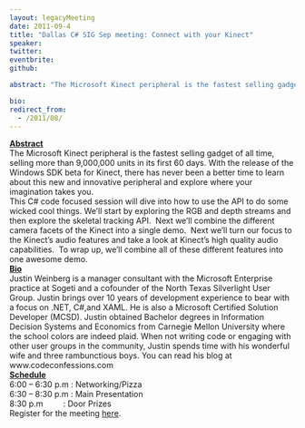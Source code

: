 ```yaml
---
layout: legacyMeeting
date: 2011-09-4
title: "Dallas C# SIG Sep meeting: Connect with your Kinect"
speaker:
twitter:
eventbrite:
github:

abstract: "The Microsoft Kinect peripheral is the fastest selling gadget of all time, selling more than 9,000,000 units in its first 60 days. With the release of the Windows SDK beta for Kinect, there has never been a better time to learn about this new and innovative peripheral and explore where your imagination takes you."

bio:
redirect_from:
  - /2011/08/
---
```


<div id="_mcePaste"><strong><span style="text-decoration: underline;">Abstract</span></strong></div>
<div id="_mcePaste">The Microsoft Kinect peripheral is the fastest selling gadget of all time, selling more than 9,000,000 units in its first 60 days. With the release of the Windows SDK beta for Kinect, there has never been a better time to learn about this new and innovative peripheral and explore where your imagination takes you.</div>
<div id="_mcePaste">This C# code focused session will dive into how to use the API to do some wicked cool things. We&#8217;ll start by exploring the RGB and depth streams and then explore the skeletal tracking API. &nbsp;Next we&#8217;ll combine the different camera facets of the Kinect into a single demo. &nbsp;Next we&#8217;ll turn our focus to the Kinect&#8217;s audio features and take a look at Kinect&#8217;s high quality audio capabilities. &nbsp;To wrap up, we&#8217;ll combine all of these different features into one awesome demo.</div>
<div id="_mcePaste"><strong><span style="text-decoration: underline;">Bio</span></strong></div>
<div id="_mcePaste">Justin Weinberg is a manager consultant with the Microsoft Enterprise practice at Sogeti and a cofounder of the North Texas Silverlight User Group. Justin brings over 10 years of development experience to bear with a focus on .NET, C#,and XAML. He is also a Microsoft Certified Solution Developer (MCSD). Justin obtained Bachelor degrees in Information Decision Systems and Economics from Carnegie Mellon University where the school colors are indeed plaid. When not writing code or engaging with other user groups in the community, Justin spends time with his wonderful wife and three rambunctious boys. You can read his blog at www.codeconfessions.com</div>
<div id="_mcePaste"><span style="text-decoration: underline;"><strong>Schedule</strong></span></div>
<div id="_mcePaste">6:00 &#8211; 6:30 p.m : Networking/Pizza</div>
<div id="_mcePaste">6:30 &#8211; 8:30 p.m : Main Presentation</div>
<div id="_mcePaste">8:30 p.m &nbsp; &nbsp; &nbsp; &nbsp; : Door Prizes</div>
<div></div>
<div>Register for the meeting <a href="http://www.eventbrite.com/event/2058899223">here</a>.</div>


